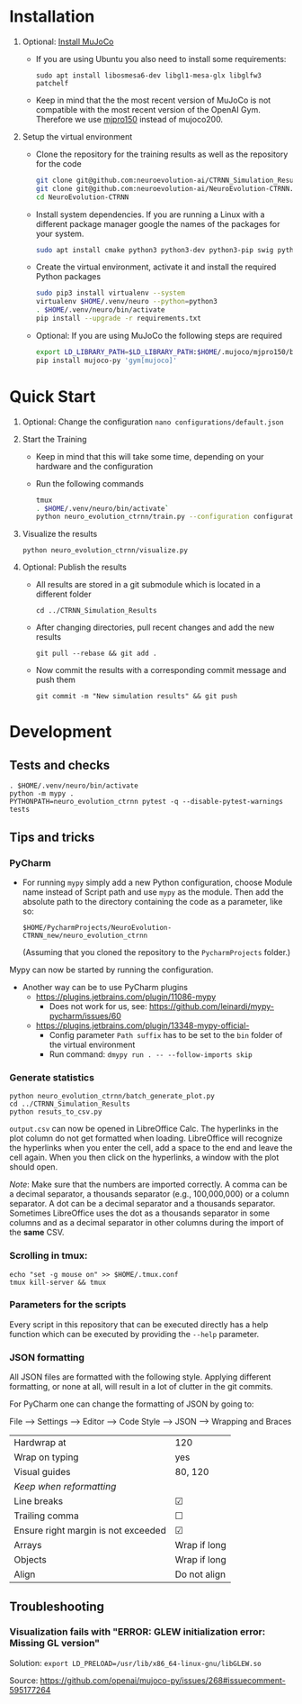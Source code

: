 # Installation

1. Optional: [Install MuJoCo](https://github.com/openai/mujoco-py/#install-mujoco)
	- If you are using Ubuntu you also need to install some requirements:
	
         `sudo apt install libosmesa6-dev libgl1-mesa-glx libglfw3 patchelf`
	- Keep in mind that the the most recent version of MuJoCo is not compatible with the most recent version of the
	OpenAI Gym. Therefore we use [mjpro150](https://www.roboti.us/download/mjpro150_linux.zip) instead of mujoco200. 
2. Setup the virtual environment
    - Clone the repository for the training results as well as the repository for the code
    
        ```bash
        git clone git@github.com:neuroevolution-ai/CTRNN_Simulation_Results.git
        git clone git@github.com:neuroevolution-ai/NeuroEvolution-CTRNN.git
        cd NeuroEvolution-CTRNN
      ```
    - Install system dependencies. If you are running a Linux with a different package manager google the names of the
    packages for your system.
    
        ```bash
        sudo apt install cmake python3 python3-dev python3-pip swig python3-tk tmux
      ```
    
    - Create the virtual environment, activate it and install the required Python packages

        ```bash
        sudo pip3 install virtualenv --system
        virtualenv $HOME/.venv/neuro --python=python3
        . $HOME/.venv/neuro/bin/activate
        pip install --upgrade -r requirements.txt
      ```

    - Optional: If you are using MuJoCo the following steps are required
    
        ```bash
        export LD_LIBRARY_PATH=$LD_LIBRARY_PATH:$HOME/.mujoco/mjpro150/bin
        pip install mujoco-py 'gym[mujoco]'
        ``` 

# Quick Start

1. Optional: Change the configuration `nano configurations/default.json`
2. Start the Training
	- Keep in mind that this will take some time, depending on your hardware and the configuration
	- Run the following commands
	
        ```bash
        tmux
        . $HOME/.venv/neuro/bin/activate`
        python neuro_evolution_ctrnn/train.py --configuration configurations/default.json
        ```

3. Visualize the results
    
    `python neuro_evolution_ctrnn/visualize.py`

4. Optional: Publish the results
    - All results are stored in a git submodule which is located in a different folder
        
        `cd ../CTRNN_Simulation_Results`
    
    - After changing directories, pull recent changes and add the new results
    
        `git pull --rebase && git add .`
        
    - Now commit the results with a corresponding commit message and push them
    
        `git commit -m "New simulation results" && git push`
    

# Development

## Tests and checks

```
. $HOME/.venv/neuro/bin/activate
python -m mypy .
PYTHONPATH=neuro_evolution_ctrnn pytest -q --disable-pytest-warnings tests
```

## Tips and tricks

### PyCharm

  * For running `mypy` simply add a new Python configuration, choose Module name instead of Script path and use `mypy`
   as the module. Then add the absolute path to the directory containing the code as a parameter, like so:
    
    `$HOME/PycharmProjects/NeuroEvolution-CTRNN_new/neuro_evolution_ctrnn`
    
    (Assuming that you cloned the repository to the `PycharmProjects` folder.)
   
   Mypy can now be started by running the configuration.
   
  * Another way can be to use PyCharm plugins
      * https://plugins.jetbrains.com/plugin/11086-mypy
        * Does not work for us, see: https://github.com/leinardi/mypy-pycharm/issues/60
      * https://plugins.jetbrains.com/plugin/13348-mypy-official-
        * Config parameter `Path suffix` has to be set to the `bin` folder of the virtual environment
        * Run command: `dmypy run . -- --follow-imports skip`

### Generate statistics 

```
python neuro_evolution_ctrnn/batch_generate_plot.py
cd ../CTRNN_Simulation_Results
python resuts_to_csv.py
```

`output.csv` can now be opened in LibreOffice Calc. The hyperlinks in the plot column do not get formatted when loading. 
LibreOffice will recognize the hyperlinks when you enter the cell, add a space to the end and leave the cell again. 
When you then click on the hyperlinks, a window with the plot should open.


_Note_: Make sure that the numbers are imported correctly. A comma can be a 
decimal separator, a thousands separator (e.g., 100,000,000) or a column separator. 
A dot can be a decimal separator and a thousands separator. Sometimes
LibreOffice uses the dot as a thousands separator in some columns and as
a decimal separator in other columns during the import of the __same__ CSV.

### Scrolling in tmux: 

``` 
echo "set -g mouse on" >> $HOME/.tmux.conf
tmux kill-server && tmux
```

### Parameters for the scripts

Every script in this repository that can be executed directly has a help function which can be executed by
providing the `--help` parameter.

### JSON formatting

All JSON files are formatted with the following style. Applying different formatting, or none at all, will result in 
a lot of clutter in the git commits.

For PyCharm one can change the formatting of JSON by going to:

File --> Settings --> Editor --> Code Style --> JSON --> Wrapping and Braces

|   |    |
|---|----|
| Hardwrap at| 120 |
| Wrap on typing| yes
| Visual guides| 80, 120
| _Keep when reformatting_|
| Line breaks| ☑ 
| Trailing comma| ☐ 
| Ensure right margin is not exceeded| ☑
| Arrays| Wrap if long
| Objects| Wrap if long
| Align| Do not align


## Troubleshooting


### Visualization fails with "ERROR: GLEW initialization error: Missing GL version"

Solution: `export LD_PRELOAD=/usr/lib/x86_64-linux-gnu/libGLEW.so`

Source: https://github.com/openai/mujoco-py/issues/268#issuecomment-595177264


